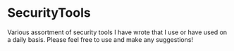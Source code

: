 # SecurityTools
Various assortment of security tools I have wrote that I use or have used on a daily basis. Please feel free to use and make any suggestions!
